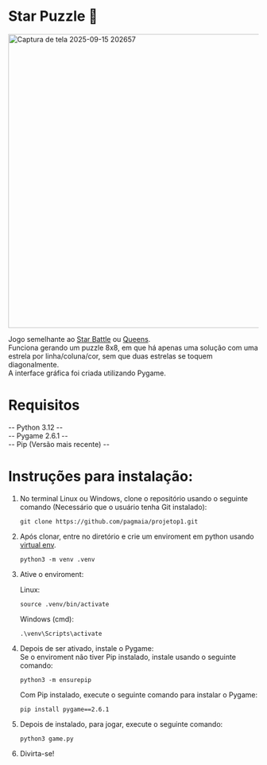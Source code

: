 
# Star Puzzle 🌟
<img width="795" height="590" alt="Captura de tela 2025-09-15 202657" src="https://github.com/user-attachments/assets/8ab8a3c3-de2f-40ff-af53-f10cd619c1e1" /> 


Jogo semelhante ao [Star Battle](https://starbattle.puzzlebaron.com/play.php) ou [Queens](https://www.linkedin.com/games/queens).  
Funciona gerando um puzzle 8x8, em que há apenas uma solução com uma estrela por linha/coluna/cor, sem que duas estrelas se toquem diagonalmente.  
A interface gráfica foi criada utilizando Pygame.  
# Requisitos 
-- Python 3.12 --  
-- Pygame 2.6.1 --  
-- Pip (Versão mais recente) --   

# Instruções para instalação:
1. No terminal Linux ou Windows, clone o repositório usando o seguinte comando (Necessário que o usuário tenha Git instalado):
   ```
   git clone https://github.com/pagmaia/projetop1.git
   ```
2. Após clonar, entre no diretório e crie um enviroment em python usando [virtual env](https://virtualenv.pypa.io/en/latest/installation.html).
   ```
   python3 -m venv .venv
   ```
3. Ative o enviroment:

   Linux:
   ```
   source .venv/bin/activate
   ```
   Windows (cmd):
   ```
   .\venv\Scripts\activate
   ```
5. Depois de ser ativado, instale o Pygame:  
   Se o enviroment não tiver Pip instalado, instale usando o seguinte comando:
   ```
   python3 -m ensurepip
   ```
   Com Pip instalado, execute o seguinte comando para instalar o Pygame:
   ```
   pip install pygame==2.6.1
   ```
7. Depois de instalado, para jogar, execute o seguinte comando:
   ```
   python3 game.py
   ```
8. Divirta-se!

   
